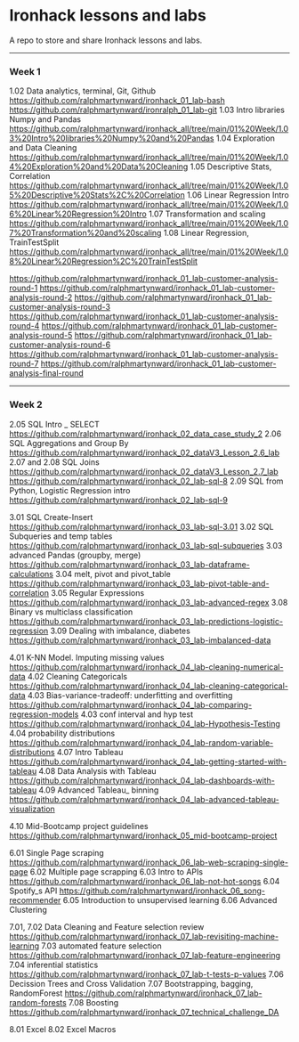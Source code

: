 # Ironhack lessons and labs
A repo to store and share Ironhack lessons and labs.
______________________
### **Week 1** 

1.02 Data analytics, terminal, Git, Github
https://github.com/ralphmartynward/ironhack_01_lab-bash
https://github.com/ralphmartynward/ironralph_01_lab-git 
1.03 Intro libraries Numpy and Pandas 
https://github.com/ralphmartynward/ironhack_all/tree/main/01%20Week/1.03%20Intro%20libraries%20Numpy%20and%20Pandas
1.04 Exploration and Data Cleaning
https://github.com/ralphmartynward/ironhack_all/tree/main/01%20Week/1.04%20Exploration%20and%20Data%20Cleaning
1.05 Descriptive Stats, Correlation
https://github.com/ralphmartynward/ironhack_all/tree/main/01%20Week/1.05%20Descriptive%20Stats%2C%20Correlation
1.06 Linear Regression Intro
https://github.com/ralphmartynward/ironhack_all/tree/main/01%20Week/1.06%20Linear%20Regression%20Intro
1.07 Transformation and scaling
https://github.com/ralphmartynward/ironhack_all/tree/main/01%20Week/1.07%20Transformation%20and%20scaling
1.08 Linear Regression, TrainTestSplit
https://github.com/ralphmartynward/ironhack_all/tree/main/01%20Week/1.08%20Linear%20Regression%2C%20TrainTestSplit

https://github.com/ralphmartynward/ironhack_01_lab-customer-analysis-round-1
https://github.com/ralphmartynward/ironhack_01_lab-customer-analysis-round-2
https://github.com/ralphmartynward/ironhack_01_lab-customer-analysis-round-3
https://github.com/ralphmartynward/ironhack_01_lab-customer-analysis-round-4
https://github.com/ralphmartynward/ironhack_01_lab-customer-analysis-round-5
https://github.com/ralphmartynward/ironhack_01_lab-customer-analysis-round-6
https://github.com/ralphmartynward/ironhack_01_lab-customer-analysis-round-7
https://github.com/ralphmartynward/ironhack_01_lab-customer-analysis-final-round

______________________
### **Week 2** 

2.05 SQL Intro _ SELECT
https://github.com/ralphmartynward/ironhack_02_data_case_study_2
2.06 SQL Aggregations and Group By
https://github.com/ralphmartynward/ironhack_02_dataV3_Lesson_2.6_lab
2.07 and 2.08 SQL Joins
https://github.com/ralphmartynward/ironhack_02_dataV3_Lesson_2.7_lab
https://github.com/ralphmartynward/ironhack_02_lab-sql-8
2.09 SQL from Python, Logistic Regression intro
https://github.com/ralphmartynward/ironhack_02_lab-sql-9

3.01 SQL Create-Insert
https://github.com/ralphmartynward/ironhack_03_lab-sql-3.01
3.02 SQL Subqueries and temp tables
https://github.com/ralphmartynward/ironhack_03_lab-sql-subqueries
3.03 advanced Pandas (groupby, merge)
https://github.com/ralphmartynward/ironhack_03_lab-dataframe-calculations
3.04 melt, pivot and pivot_table
https://github.com/ralphmartynward/ironhack_03_lab-pivot-table-and-correlation
3.05 Regular Expressions
https://github.com/ralphmartynward/ironhack_03_lab-advanced-regex
3.08 Binary vs multiclass classification
https://github.com/ralphmartynward/ironhack_03_lab-predictions-logistic-regression
3.09 Dealing with imbalance, diabetes
https://github.com/ralphmartynward/ironhack_03_lab-imbalanced-data

4.01 K-NN Model. Imputing missing values
https://github.com/ralphmartynward/ironhack_04_lab-cleaning-numerical-data
4.02 Cleaning Categoricals
https://github.com/ralphmartynward/ironhack_04_lab-cleaning-categorical-data
4.03 Bias-variance-tradeoff: underfitting and overfitting
https://github.com/ralphmartynward/ironhack_04_lab-comparing-regression-models
4.03 conf interval and hyp test
https://github.com/ralphmartynward/ironhack_04_lab-Hypothesis-Testing
4.04 probability distributions
https://github.com/ralphmartynward/ironhack_04_lab-random-variable-distributions
4.07 Intro Tableau
https://github.com/ralphmartynward/ironhack_04_lab-getting-started-with-tableau
4.08 Data Analysis with Tableau
https://github.com/ralphmartynward/ironhack_04_lab-dashboards-with-tableau
4.09 Advanced Tableau_ binning
https://github.com/ralphmartynward/ironhack_04_lab-advanced-tableau-visualization

4.10 Mid-Bootcamp project guidelines
https://github.com/ralphmartynward/ironhack_05_mid-bootcamp-project

6.01 Single Page scraping
https://github.com/ralphmartynward/ironhack_06_lab-web-scraping-single-page
6.02 Multiple page scrapping
6.03 Intro to APIs
https://github.com/ralphmartynward/ironhack_06_lab-not-hot-songs
6.04 Spotify_s API
https://github.com/ralphmartynward/ironhack_06_song-recommender
6.05 Introduction to unsupervised learning
6.06 Advanced Clustering

7.01, 7.02 Data Cleaning and Feature selection review
https://github.com/ralphmartynward/ironhack_07_lab-revisiting-machine-learning
7.03 automated feature selection
https://github.com/ralphmartynward/ironhack_07_lab-feature-engineering
7.04 inferential statistics
https://github.com/ralphmartynward/ironhack_07_lab-t-tests-p-values
7.06 Decission Trees and Cross Validation
7.07 Bootstrapping, bagging, RandomForest
https://github.com/ralphmartynward/ironhack_07_lab-random-forests
7.08 Boosting
https://github.com/ralphmartynward/ironhack_07_technical_challenge_DA

8.01 Excel
8.02 Excel Macros


